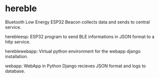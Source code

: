 # hereble
Bluetooth Low Energy ESP32 Beacon collects data and sends to central service.

herebleesp:
ESP32 program to send BLE informations in JSON format to a http service.

hereblewebapp:
Virtual python environment for the webapp django installation.

webapp:
WebApp in Python Django recieves JSON format and logs to database.